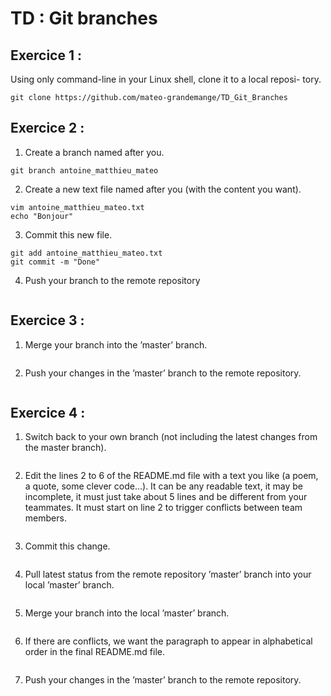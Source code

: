 # TD : Git branches

## Exercice 1 :

Using only command-line in your Linux shell, clone it to a local reposi-
tory.
```
git clone https://github.com/mateo-grandemange/TD_Git_Branches
```

## Exercice 2 :

1. Create a branch named after you.
```
git branch antoine_matthieu_mateo
```

2. Create a new text file named after you (with the content you want).
```
vim antoine_matthieu_mateo.txt
echo "Bonjour"
```
3. Commit this new file.
```
git add antoine_matthieu_mateo.txt
git commit -m "Done"
```
4. Push your branch to the remote repository
```

```

## Exercice 3 :

1. Merge your branch into the ’master’ branch.
```

```
2. Push your changes in the ’master’ branch to the remote repository.
```

```

## Exercice 4 :

1. Switch back to your own branch (not including the latest changes from
the master branch).
```

```
2. Edit the lines 2 to 6 of the README.md file with a text you like (a
poem, a quote, some clever code...). It can be any readable text, it may
be incomplete, it must just take about 5 lines and be different from your
teammates. It must start on line 2 to trigger conflicts between team
members.
```

```
3. Commit this change.
```

```
4. Pull latest status from the remote repository ’master’ branch into your
local ’master’ branch. 
```

```
5. Merge your branch into the local ’master’ branch. 
```

```
6. If there are conflicts, we want the paragraph to appear in alphabetical
order in the final README.md file.
```

```
7. Push your changes in the ’master’ branch to the remote repository.
```

```
